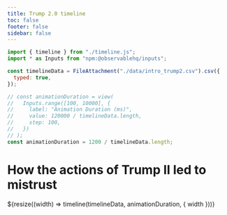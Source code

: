 ```yaml
---
title: Trump 2.0 timeline
toc: false
footer: false
sidebar: false
---
```


<head>
<link rel="stylesheet" href="./timeline.css">
</head>

<!-- imports -->

```js
import { timeline } from "./timeline.js";
import * as Inputs from "npm:@observablehq/inputs";
```

<!-- data -->

```js
const timelineData = FileAttachment("./data/intro_trump2.csv").csv({
  typed: true,
});
```

```js
// const animationDuration = view(
//   Inputs.range([100, 10000], {
//     label: "Animation Duration (ms)",
//     value: 120000 / timelineData.length,
//     step: 100,
//   })
// );
const animationDuration = 1200 / timelineData.length;
```

<!-- <div class="fullscreen-container">
  <div class="centered-content"> -->
<div class="grid grid-cols-4">
  <!-- <div class="gird-colspan-1"></div> -->
  <div class="grid-colspan-4">
  <h1>How the actions of Trump II led to mistrust</h1>
    <div class="timeline-container">
    ${resize((width) => timeline(timelineData, animationDuration, { width }))}
    </div>

  </div>
</div>
